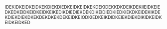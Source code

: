 IDEKIDKEIDKEIDKEKDIEKDIEDKEIDKEIDKEKDEKIDEKKDKDEIKDEKIIEIDKEIEDKEDKEIDKEIDKEIDKEIKEDIKDIEDIEKDEKDIKEIDIEDKIEDKIEKDKEIDEKIKDEKDIEKDIEKDKEKDEKDKEKDEKEIDKEIODKIEDKEIKDIDKEIEKDIEKDIKIDKEIDKEIDKEIDKED
